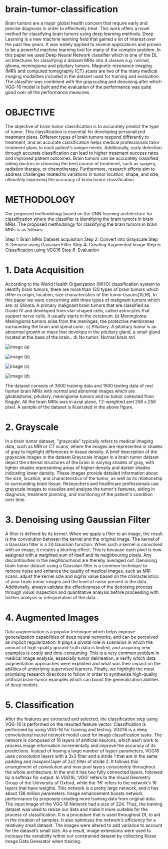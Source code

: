 # brain-tumor-classification

Brain tumors are a major global health concern that require early and precise diagnosis in order to effectively treat. This work offers a novel method for classifying brain tumors using deep learning methods. Deep Learning is a new machine learning field that gained a lot of interest over the past few years. It was widely applied to several applications and proven to be a powerful machine learning tool for many of the complex problem. In this paper we used Deep Neural Network classifier which is one of the DL architectures for classifying a dataset MRIs into 4 classes e.g. normal, glioma, meningioma and pituitary tumors. Magnetic resonance imaging (MRI) and computed tomography (CT) scans are two of the many medical imaging modalities included in the dataset used for training and evaluation. The classifier was combined with the grayscaling and denoising after which VGG-16 model is built and the evaluation of the performance was quite good over all the performance measures.

# OBJECTIVE
The objective of brain tumor classification is to accurately predict the type of tumor. This classification is essential for developing personalized treatment plans. Different types of brain tumors respond differently to treatment, and an accurate classification helps medical professionals tailor treatment plans to each patient’s unique needs. Additionally, early detection through accurate classification can lead to higher treatment success rates and improved patient outcomes. Brain tumors can be accurately classified, aiding doctors in choosing the best course of treatment, such as surgery, radiation therapy, or chemotherapy. Furthermore, research efforts aim to address challenges related to variations in tumor location, shape, and size, ultimately improving the accuracy of brain tumor classification.

# METHODOLOGY
Our proposed methodology based on the DNN learning architecture for classification where the classifier is identifying the brain tumors in brain MRIs. The proposed methodology for classifying the brain tumors in brain MRIs is as follows: 

Step 1: Brain MRIs Dataset acquisition
Step 2: Convert into Grayscale
Step 3: Denoise using Gaussian Filter
Step 4: Creating Augmented Image
Step 5: Classification using VGG16
Step 6: Evaluation 

# 1.	Data Acquisition 
According to the World Health Organization (WHO) classification system to identify brain tumors, there are more than 120 types of brain tumors which differ in origin, location, size characteristics of the tumor tissues[15,16]. In this paper we were concerning with three types of malignant tumors which are:
a)	Glioma: A primary malignant brain tumors that are classified as Grade IV and developed from star-shaped cells, called astrocytes that support nerve cells. It usually starts in the cerebrum.
b)	Meningioma: Meningioma tumors arise from the meninges, the protective membranes surrounding the brain and spinal cord..
c)	Pituitary: A pituitary tumor is an abnormal growth or mass that develops in the pituitary gland, a small gland located at the base of the brain..
d)	No tumor: Normal brain mri.

![image](https://github.com/remona19/brain-tumor-classification/assets/147992703/6c4b89e2-5826-4ebc-897a-69415a02584a)
(a)

![image](https://github.com/remona19/brain-tumor-classification/assets/147992703/bc73bfc3-4464-46bc-9c22-610bdb3aa77d)
(b)

![image](https://github.com/remona19/brain-tumor-classification/assets/147992703/f3d98a0c-c7c1-419e-ad18-e9014e02bbb5)
(c)

![image](https://github.com/remona19/brain-tumor-classification/assets/147992703/ddbcec31-d12a-449f-bb9b-6c9bf0d5d9a0)
(d)

   
The dataset consists of 3000 training data and 1500 testing data of real human brain MRIs with normal and abnormal images which are glioblastoma, pituitary, meningioma tumors and no tumor collected from Kaggle. All the brain MRIs was in axial plane, T2-weighted and 256 x 256 pixel. A sample of the dataset is illustrated in the above figure.

# 2.	Grayscale
In a brain tumor dataset, "grayscale" typically refers to medical imaging data, such as MRI or CT scans, where the images are represented in shades of gray to highlight differences in tissue density. A brief description of the grayscale images in the dataset.Grayscale images in a brain tumor dataset depict the internal structures of the brain in varying shades of gray, with lighter shades representing areas of higher density and darker shades indicating lower density. These images provide detailed information about the size, location, and characteristics of the tumor, as well as its relationship to surrounding brain tissue. Researchers and healthcare professionals use grayscale images to visualize and analyze the tumor's features, aiding in diagnosis, treatment planning, and monitoring of the patient's condition over time.


# 3.	Denoising using Gaussian Filter
A filter is defined by its kernel. When we apply a filter to an image, the result is the convolution between the kernel and the original image. The kernel of a Gaussian filter is a 2d Gaussian function. When such a kernel is convolved with an image, it creates a blurring effect. This is because each pixel is now assigned with a weighted sum of itself and its neighbouring pixels. Any discontinuities in the neighbourhood are thereby averaged out. Denoising brain tumor dataset using a Gaussian filter is a common technique to remove noise and enhance the quality of medical images, such as MRI scans. adjust the kernel size and sigma value based on the characteristics of your brain tumor images and the level of noise present in the data. Additionally, always validate the effectiveness of the denoising process through visual inspection and quantitative analysis before proceeding with further analysis or interpretation of the data.
 
# 4.	Augmented Images
Data augmentation is a popular technique which helps improve generalization capabilities of deep neural networks, and can be perceived as implicit regularization. It plays a pivotal role in scenarios in which the amount of high-quality ground-truth data is limited, and acquiring new examples is costly and time-consuming. This is a very common problem in medical image analysis, especially tumor delineation. e verify which data augmentation approaches were exploited and what was their impact on the abilities of underlying supervised learners. Finally, we highlight the most promising research directions to follow in order to synthesize high-quality artificial brain-tumor examples which can boost the generalization abilities of deep models.

# 5.	Classification
After the features are extracted and selected, the classification step using VGG-16 is performed on the resulted feature vector. Classification is performed by using VGG-16 for training and testing. VGG16 is a deep convolutional neural network model used for image classification tasks. The network is composed of 16 layers of artificial neurons, which each work to process image information incrementally and improve the accuracy of its predictions.
Instead of having a large number of hyper-parameters, VGG16 uses convolution layers with a 3x3 filter and a stride 1 that are in the same padding and maxpool layer of 2x2 filter of stride 2. It follows this arrangement of convolution and max pool layers consistently throughout the whole architecture. In the end it has two fully connected layers, followed by a softmax for output. In VGG16, ‘VGG’ refers to the Visual Geometry Group of the University of Oxford, while the ‘16’ refers to the network’s 16 layers that have weights. This network is a pretty large network, and it has about 138 million parameters.
Image enhancement boosts network performance by purposely creating more training data from original data. The input image of the VGG 16 Network had a size of 224. Thus, the training dataset was used to resize our data and make it more suitable for the process of classification. It is a procedure that is used throughout DL to aid in the creation of samples. It also optimizes the network’s efficiency for a relatively small dataset. The images were altered to add variance to account for the dataset’s small size. As a result, image extensions were used to increase the variability within our constrained dataset by collecting Keras Image Data Generator when training. 


